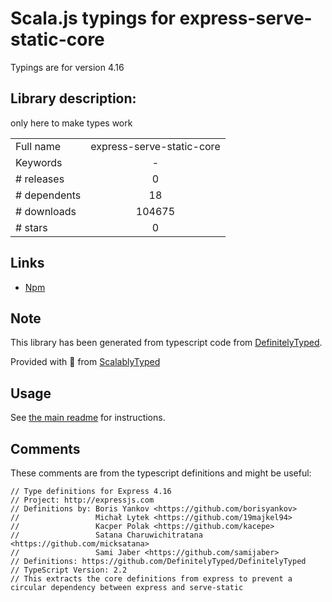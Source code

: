 
# Scala.js typings for express-serve-static-core

Typings are for version 4.16

 ## Library description:
only here to make types work

|                    |                 |
| ------------------ | :-------------: |
| Full name          | express-serve-static-core |
| Keywords           | - |
| # releases         | 0 |
| # dependents       | 18 |
| # downloads        | 104675 |
| # stars            | 0 |

## Links
- [Npm](https://www.npmjs.com/package/express-serve-static-core)
    


## Note
This library has been generated from typescript code from [DefinitelyTyped](https://definitelytyped.org).

Provided with :purple_heart: from [ScalablyTyped](https://github.com/oyvindberg/ScalablyTyped)

## Usage
See [the main readme](../../readme.md) for instructions.

## Comments

These comments are from the typescript definitions and might be useful:
```
// Type definitions for Express 4.16
// Project: http://expressjs.com
// Definitions by: Boris Yankov <https://github.com/borisyankov>
//                 Michał Lytek <https://github.com/19majkel94>
//                 Kacper Polak <https://github.com/kacepe>
//                 Satana Charuwichitratana <https://github.com/micksatana>
//                 Sami Jaber <https://github.com/samijaber>
// Definitions: https://github.com/DefinitelyTyped/DefinitelyTyped
// TypeScript Version: 2.2
// This extracts the core definitions from express to prevent a circular dependency between express and serve-static

```

